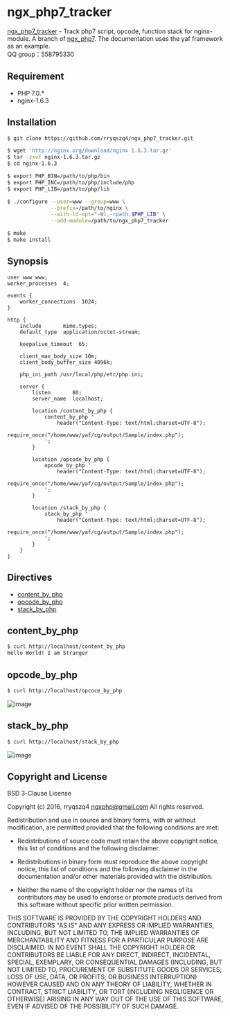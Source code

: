 ngx_php7_tracker
================

[ngx_php7_tracker](https://github.com/rryqszq4/ngx_php7_tracker) - Track php7 script, opcode, function stack for nginx-module. A branch of [ngx_php7](https://github.com/rryqszq4/ngx_php7). The documentation uses the yaf framework as an example.  
QQ group：558795330

Requirement
-----------
- PHP 7.0.*  
- nginx-1.6.3 

Installation
------------
```sh
$ git clone https://github.com/rryqszq4/ngx_php7_tracker.git

$ wget 'http://nginx.org/download/nginx-1.6.3.tar.gz'
$ tar -zxvf nginx-1.6.3.tar.gz
$ cd nginx-1.6.3

$ export PHP_BIN=/path/to/php/bin
$ export PHP_INC=/path/to/php/include/php
$ export PHP_LIB=/path/to/php/lib

$ ./configure --user=www --group=www \
              --prefix=/path/to/nginx \
              --with-ld-opt="-Wl,-rpath,$PHP_LIB" \
              --add-module=/path/to/ngx_php7_tracker

$ make
$ make install
```

Synopsis
--------

```nginx
user www www;
worker_processes  4;

events {
    worker_connections  1024;
}

http {
    include       mime.types;
    default_type  application/octet-stream;

    keepalive_timeout  65;
    
    client_max_body_size 10m;   
    client_body_buffer_size 4096k;

    php_ini_path /usr/local/php/etc/php.ini;

    server {
        listen       80;
        server_name  localhost;
    
        location /content_by_php {
            content_by_php '
                header("Content-Type: text/html;charset=UTF-8");
                require_once("/home/www/yaf/cg/output/Sample/index.php");
            ';
        }

        location /opcode_by_php {
            opcode_by_php '
                header("Content-Type: text/html;charset=UTF-8");
                require_once("/home/www/yaf/cg/output/Sample/index.php");
            ';
        }

        location /stack_by_php {
            stack_by_php '
                header("Content-Type: text/html;charset=UTF-8");
                require_once("/home/www/yaf/cg/output/Sample/index.php");
            ';
        }
    }
}
```

Directives
----------
* [content_by_php](#content_by_php)
* [opcode_by_php](#opcode_by_php)
* [stack_by_php](#stack_by_php)

content_by_php
--------------
```sh
$ curl http://localhost/content_by_php
Hello World! I am Stranger
```

opcode_by_php
--------------
```sh
$ curl http://localhost/opcoce_by_php
```
![image](https://github.com/rryqszq4/ngx_php7_tracker/blob/master/doc/opcode_yaf.png)

stack_by_php
--------------
```sh
$ curl http://localhost/stack_by_php
```
![image](https://github.com/rryqszq4/ngx_php7_tracker/blob/master/doc/stack_yaf.png)

Copyright and License
---------------------
BSD 3-Clause License

Copyright (c) 2016, rryqszq4 <ngxphp@gmail.com>
All rights reserved.

Redistribution and use in source and binary forms, with or without
modification, are permitted provided that the following conditions are met:

* Redistributions of source code must retain the above copyright notice, this
  list of conditions and the following disclaimer.

* Redistributions in binary form must reproduce the above copyright notice,
  this list of conditions and the following disclaimer in the documentation
  and/or other materials provided with the distribution.

* Neither the name of the copyright holder nor the names of its
  contributors may be used to endorse or promote products derived from
  this software without specific prior written permission.

THIS SOFTWARE IS PROVIDED BY THE COPYRIGHT HOLDERS AND CONTRIBUTORS "AS IS"
AND ANY EXPRESS OR IMPLIED WARRANTIES, INCLUDING, BUT NOT LIMITED TO, THE
IMPLIED WARRANTIES OF MERCHANTABILITY AND FITNESS FOR A PARTICULAR PURPOSE ARE
DISCLAIMED. IN NO EVENT SHALL THE COPYRIGHT HOLDER OR CONTRIBUTORS BE LIABLE
FOR ANY DIRECT, INDIRECT, INCIDENTAL, SPECIAL, EXEMPLARY, OR CONSEQUENTIAL
DAMAGES (INCLUDING, BUT NOT LIMITED TO, PROCUREMENT OF SUBSTITUTE GOODS OR
SERVICES; LOSS OF USE, DATA, OR PROFITS; OR BUSINESS INTERRUPTION) HOWEVER
CAUSED AND ON ANY THEORY OF LIABILITY, WHETHER IN CONTRACT, STRICT LIABILITY,
OR TORT (INCLUDING NEGLIGENCE OR OTHERWISE) ARISING IN ANY WAY OUT OF THE USE
OF THIS SOFTWARE, EVEN IF ADVISED OF THE POSSIBILITY OF SUCH DAMAGE.
